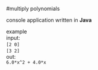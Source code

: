 #multiply polynomials

console application written in **Java**

example    
input:    
```[2 0]```    
```[3 2]```    
out:    
```6.0*x^2 + 4.0*x```
